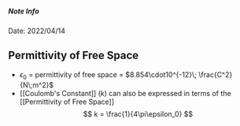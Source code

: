 ##### Note Info
Date: 2022/04/14
## Permittivity of Free Space
- $\epsilon_0$ = permittivity of free space = $8.854\cdot10^{-12}\; \frac{C^2}{N\;m^2}$
- [[Coulomb's Constant]] (k) can also be expressed in terms of the [[Permittivity of Free Space]]
$$ k = \frac{1}{4\pi\epsilon_0} $$